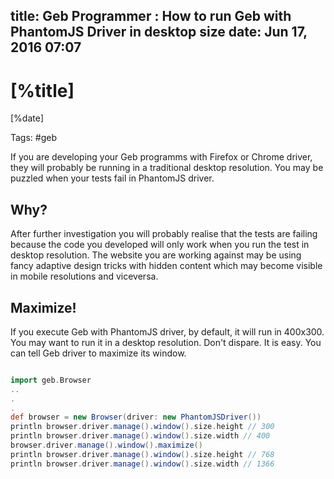 title: Geb Programmer : How to run Geb with PhantomJS Driver in desktop size
date: Jun 17, 2016 07:07
---

# [%title]

[%date]

Tags: #geb

If you are developing your Geb programms with Firefox or Chrome driver, they will probably be running in a traditional desktop resolution. You may be puzzled when your tests fail in PhantomJS driver.

## Why?

After further investigation you will probably realise that the tests are failing because the code you developed will only work when you run the test in desktop resolution. The website you are working against may be using fancy adaptive design tricks with hidden content which may become visible in mobile resolutions and viceversa.

## Maximize!

If you execute Geb with PhantomJS driver, by default, it will run in 400x300. You may want to run it in a desktop resolution. Don't dispare. It is easy. You can tell Geb driver to maximize its window.

```groovy

import geb.Browser
..
.
.
def browser = new Browser(driver: new PhantomJSDriver())
println browser.driver.manage().window().size.height // 300
println browser.driver.manage().window().size.width // 400
browser.driver.manage().window().maximize()
println browser.driver.manage().window().size.height // 768
println browser.driver.manage().window().size.width // 1366
```
